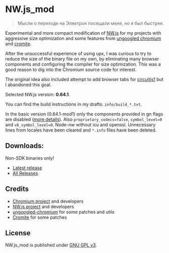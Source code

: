 # NW.js_mod

> Мысли о переходе на Электрон посещали меня, но я был быстрее.

Experimental and more compact modification of [NW.js](https://github.com/nwjs/nw.js) for my projects with aggressive size optimization and some features from [ungoogled chromium](https://github.com/ungoogled-software/ungoogled-chromium) and [cromite](https://github.com/uazo/cromite).

After the unsuccessful experience of using upx, I was curious to try to reduce the size of the binary file on my own, by eliminating many browser components and configuring the compiler for size optimization. This was a good reason to dig into the Chromium source code for interest.

The original idea also included attempt to add browser tabs for [circuitjs1](https://github.com/SEVA77/circuitjs1) but I abandoned this goal.

Selected NW.js version: **0.64.1**.

You can find the build instructions in my drafts: `info/build_*.txt`.

In the basic version (0.64.1-mod1) only the components provided in gn flags are disabled ([more details](/patches/args.gn)). Also `proprietary_codecs=false`, `symbol_level=0` and `v8_symbol_level=0`. Node-nw without icu and openssl. Unnecessary lines from locales have been cleared and `*.info` files have been deleted.

## Downloads:

Non-SDK binaries only!

- [Latest release](https://github.com/SEVA77/nw.js_mod/releases/latest)
- [All Releases](https://github.com/SEVA77/nw.js_mod/releases)

## Credits

* [Chromium project](https://www.chromium.org/Home) and developers
* [NW.js project](https://nwjs.io/) and developers
* [ungoogled-chromium](https://github.com/ungoogled-software/ungoogled-chromium) for some patches and utils
* [Cromite](https://github.com/uazo/cromite) for some patches

## License

NW.js_mod is published under [GNU GPL v3](./LICENSE).





